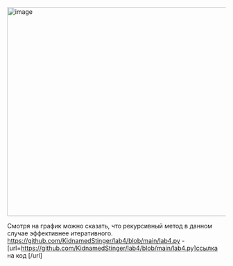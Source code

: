 <img width="640" height="480" alt="image" src="https://github.com/user-attachments/assets/eff51d6b-da75-4176-8f23-86e21b944a2b" />

Смотря на график можно сказать, что рекурсивный метод в данном случае эффективнее итеративного.
https://github.com/KidnamedStinger/lab4/blob/main/lab4.py - [url=https://github.com/KidnamedStinger/lab4/blob/main/lab4.py]ссылка на код [/url]

